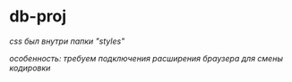 # db-proj




*css был внутри папки "styles"*

*особенность: требуем подключения расширения браузера для смены кодировки*
